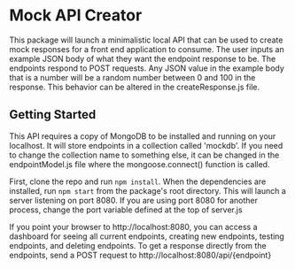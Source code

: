 # Mock API Creator
This package will launch a minimalistic local API that can be used to create mock responses for a front end application to consume. The user inputs an example JSON body of what they want the endpoint response to be. The endpoints respond to POST requests. Any JSON value in the example body that is a number will be a random number between 0 and 100 in the response. This behavior can be altered in the createResponse.js file.

## Getting Started
This API requires a copy of MongoDB to be installed and running on your localhost. It will store endpoints in a collection called 'mockdb'. If you need to change the collection name to something else, it can be changed in the endpointModel.js file where the mongoose.connect() function is called.

First, clone the repo and run `npm install`. When the dependencies are installed, run `npm start` from the package's root directory. This will launch a server listening on port 8080. If you are using port 8080 for another process, change the port variable defined at the top of server.js

If you point your browser to http://localhost:8080, you can access a dashboard for seeing all current endpoints, creating new endpoints, testing endpoints, and deleting endpoints. To get a response directly from the endpoints, send a POST request to http://localhost:8080/api/{endpoint}
